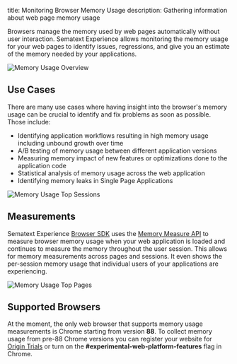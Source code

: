 title: Monitoring Browser Memory Usage
description: Gathering information about web page memory usage

Browsers manage the memory used by web pages automatically without user interaction. Sematext Experience allows monitoring the memory usage for your web pages to identify issues, regressions, and give you an estimate of the memory needed by your applications. 

<img
  class="content-modal-image"
  alt="Memory Usage Overview"
  title="Memory Usage Overview"
  src="../../images/experience/memory/overview.png"
/>

## Use Cases
There are many use cases where having insight into the browser's memory usage can be crucial to identify and fix problems as soon as possible. Those include:

 * Identifying application workflows resulting in high memory usage including unbound growth over time
 * A/B testing of memory usage between different application versions
 * Measuring memory impact of new features or optimizations done to the application code
 * Statistical analysis of memory usage across the web application
 * Identifying memory leaks in Single Page Applications

<img
  class="content-modal-image"
  alt="Memory Usage Top Sessions"
  title="Memory Usage Top Sessions"
  src="../../images/experience/memory/topsessions.png"
/>

## Measurements
Sematext Experience [Browser SDK](https://sematext.com/docs/agents/browser/) uses the [Memory Measure API](https://wicg.github.io/performance-measure-memory/) to measure browser memory usage when your web application is loaded and continues to measure the memory throughout the user session. This allows for memory measurements across pages and sessions. It even shows the per-session memory usage that individual users of your applications are experiencing. 

<img
  class="content-modal-image"
  alt="Memory Usage Top Pages"
  title="Memory Usage Top Pages"
  src="../../images/experience/memory/toppages.png"
/>

## Supported Browsers
At the moment, the only web browser that supports memory usage measurements is Chrome starting from version **88**. To collect memory usage from pre-88 Chrome versions you can register your website for [Origin Trials](https://developers.chrome.com/origintrials/#/view_trial/1281274093986906113) or turn on the **#experimental-web-platform-features** flag in Chrome. 
